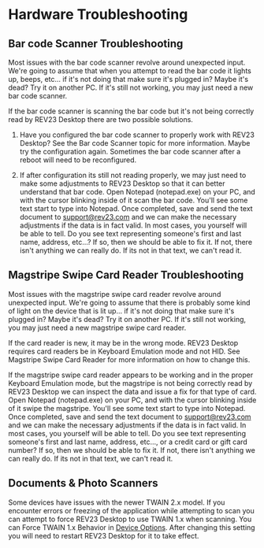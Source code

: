 # Hardware Troubleshooting

## Bar code Scanner Troubleshooting

Most issues with the bar code scanner revolve around unexpected input. We're going to assume that when you attempt to read the bar code it lights up, beeps, etc... if it's not doing that make sure it's plugged in? Maybe it's dead? Try it on another PC. If it's still not working, you may just need a new bar code scanner.

If the bar code scanner is scanning the bar code but it's not being correctly read by REV23 Desktop there are two possible solutions.

1. Have you configured the bar code scanner to properly work with REV23 Desktop? See the Bar code Scanner topic for more information. Maybe try the configuration again. Sometimes the bar code scanner after a reboot will need to be reconfigured. 

2. If after configuration its still not reading properly, we may just need to make some adjustments to REV23 Desktop so that it can better understand that bar code. Open Notepad (notepad.exe) on your PC, and with the cursor blinking inside of it scan the bar code. You'll see some text start to type into Notepad. Once completed, save and send the text document to support@rev23.com and we can make the necessary adjustments if the data is in fact valid. In most cases, you yourself will be able to tell. Do you see text representing someone's first and last name, address, etc...? If so, then we should be able to fix it. If not, there isn't anything we can really do. If its not in that text, we can't read it.
   
## Magstripe Swipe Card Reader Troubleshooting

Most issues with the magstripe swipe card reader 
revolve around unexpected input. We're going to assume that there is probably some kind of light on the device that is lit up... if it's not doing that make sure it's plugged in? Maybe it's dead? Try it on another PC. If it's still not working, you may just need a new magstripe swipe card reader.

If the card reader is new, it may be in the wrong mode. REV23 Desktop requires card readers be in Keyboard Emulation mode and not HID. See Magstripe Swipe Card Reader for more information on how to change this.

If the magstripe swipe card reader appears to be working and in the proper Keyboard Emulation mode, but the magstripe is not being correctly read by REV23 Desktop we can inspect the data and issue a fix for that type of card. Open Notepad (notepad.exe) on your PC, and with the cursor blinking inside of it swipe the magstripe. You'll see some text start to type into Notepad. Once completed, save and send the text document to support@rev23.com and we can make the necessary adjustments if the data is in fact valid. In most cases, you yourself will be able to tell. Do you see text representing someone's first and last name, address, etc..., or a credit card or gift card number? If so, then we should be able to fix it. If not, there isn't anything we can really do. If its not in that text, we can't read it.

## Documents & Photo Scanners

Some devices have issues with the newer TWAIN 2.x model. If you encounter errors or freezing of the application while attempting to scan you can attempt to force REV23 Desktop to use TWAIN 1.x when scanning. You can Force TWAIN 1.x Behavior in [Device Options](../configuration/device-options.md). After changing this setting you will need to restart REV23 Desktop for it to take effect.